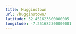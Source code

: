 ```yaml
---
title: Hugginstown
url: /hugginstown/
latitude: 52.451623600000005
longitude: -7.251682300000001
---
```

